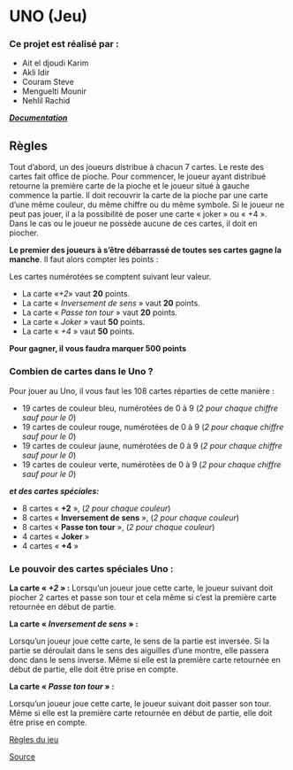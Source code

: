 
# UNO (Jeu)

### Ce projet est réalisé par :

  * Ait el djoudi Karim
  * Akli Idir
  * Couram Steve
  * Menguelti Mounir
  * Nehlil Rachid

[__*Documentation*__](https://zevest.github.io/UNO)

## Règles
  Tout d’abord, un des joueurs distribue à chacun 7 cartes. Le reste des cartes fait office de pioche. Pour commencer, le joueur ayant distribué retourne la première carte de la pioche et le joueur situé à gauche commence la partie. Il doit recouvrir la carte de la pioche par une carte d’une même couleur, du même chiffre ou du même symbole. Si le joueur ne peut pas jouer, il a la possibilité de poser une carte « joker » ou « +4 ». Dans le cas ou le joueur ne possède aucune de ces cartes, il doit en piocher.

  __Le premier des joueurs à s’être débarrassé de toutes ses cartes gagne la manche__. Il faut alors compter les points :

  Les cartes numérotées se comptent suivant leur valeur.
  * La carte «*+2*» vaut __20__ points.
  * La carte « *Inversement de sens* » vaut __20__ points.
  * La carte « *Passe ton tour* » vaut __20__ points.
  * La carte « *Joker* » vaut __50__ points.
  * La carte « *+4* » vaut __50__ points.

  __Pour gagner, il vous faudra marquer 500 points__

### Combien de cartes dans le Uno ?

Pour jouer au Uno, il vous faut les 108 cartes réparties de cette manière :

  *  19 cartes de couleur bleu, numérotées de 0 à 9 (*2 pour chaque chiffre sauf pour le 0*)
  *  19 cartes de couleur rouge, numérotées de 0 à 9 (*2 pour chaque chiffre sauf pour le 0*)
  *  19 cartes de couleur jaune, numérotées de 0 à 9 (*2 pour chaque chiffre sauf pour le 0*)
  *  19 cartes de couleur verte, numérotées de 0 à 9 (*2 pour chaque chiffre sauf pour le 0*)

*__et des cartes spéciales:__*

  * 8 cartes « __+2__ », (*2 pour chaque couleur*)
  * 8 cartes « __Inversement de sens__ », (*2 pour chaque couleur*)
  * 8 cartes « __Passe ton tour__ », (*2 pour chaque couleur*)
  * 4 cartes « __Joker__ »
  * 4 cartes « __+4__ »

###  Le pouvoir des cartes spéciales Uno :

__La carte « *+2* » :__
Lorsqu’un joueur joue cette carte, le joueur suivant doit piocher 2 cartes et passe son tour et cela même si c’est la première carte retournée en début de partie.

__La carte « *Inversement de sens* » :__

  Lorsqu’un joueur joue cette carte, le sens de la partie est inversée. Si la partie se déroulait dans le sens des aiguilles d’une montre, elle passera donc dans le sens inverse. Même si elle est la première carte retournée en début de partie, elle doit être prise en compte.

__La carte « *Passe ton tour* » :__

  Lorsqu’un joueur joue cette carte, le joueur suivant doit passer son tour. Même si elle est la première carte retournée en début de partie, elle doit être prise en compte.

[Règles du jeu](https://www.regles-de-jeux.com/regle-du-uno/)

[Source](https://github.com/Zevest/UNO)
